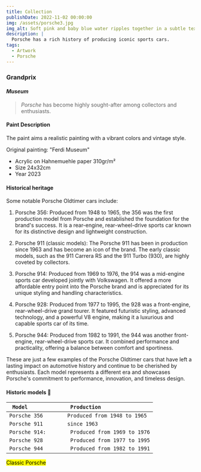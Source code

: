 ```yaml
---
title: Collection
publishDate: 2022-11-02 00:00:00
img: /assets/porsche3.jpg
img_alt: Soft pink and baby blue water ripples together in a subtle texture.
description: |
  Porsche has a rich history of producing iconic sports cars. 
tags:
  - Artwork
  - Porsche
---
```


### Grandprix

#### *Museum*

> *Porsche* has become highly sought-after among collectors and enthusiasts. 

####  Paint Description 

The paint aims a realistic painting with a vibrant colors and vintage style.  
    
  Original painting: "Ferdi Museum"  

* Acrylic on Hahnemuehle paper 310gr/m²
* Size 24x32cm 
* Year 2023 

####  Historical heritage

Some notable Porsche Oldtimer cars include:

1. Porsche 356: Produced from 1948 to 1965, the 356 was the first production model from Porsche and established the foundation for the brand's success. It is a rear-engine, rear-wheel-drive sports car known for its distinctive design and lightweight construction.

2. Porsche 911 (classic models): The Porsche 911 has been in production since 1963 and has become an icon of the brand. The early classic models, such as the 911 Carrera RS and the 911 Turbo (930), are highly coveted by collectors.

3. Porsche 914: Produced from 1969 to 1976, the 914 was a mid-engine sports car developed jointly with Volkswagen. It offered a more affordable entry point into the Porsche brand and is appreciated for its unique styling and handling characteristics.

4. Porsche 928: Produced from 1977 to 1995, the 928 was a front-engine, rear-wheel-drive grand tourer. It featured futuristic styling, advanced technology, and a powerful V8 engine, making it a luxurious and capable sports car of its time.

5. Porsche 944: Produced from 1982 to 1991, the 944 was another front-engine, rear-wheel-drive sports car. It combined performance and practicality, offering a balance between comfort and sportiness.

These are just a few examples of the Porsche Oldtimer cars that have left a lasting impact on automotive history and continue to be cherished by enthusiasts. Each model represents a different era and showcases Porsche's commitment to performance, innovation, and timeless design.

#### Historic models 👀

| ` Model`               |` Production`                                         |
| :--------------------- | :----------------------------------------------- |
| `Porsche 356`          | `Produced from 1948 to 1965`                             |
| `Porsche 911`          | ` since 1963 `      |
| `Porsche 914:`         | ` Produced from 1969 to 1976`          |
| `Porsche 928`          | ` Produced from 1977 to 1995`      |
| `Porsche 944      `    | ` Produced from 1982 to 1991` |

<mark>Classic Porsche</mark>
